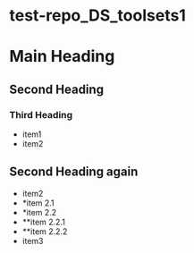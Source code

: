test-repo_DS_toolsets1
======================

# Main Heading
## Second Heading
### Third Heading
* item1
* item2
## Second Heading again
* item2
* *item 2.1
* *item 2.2
* **item 2.2.1
* **item 2.2.2
* item3
